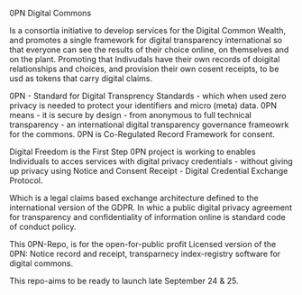 0PN Digital Commons

Is a consortia initiative to develop services for the Digital Common Wealth, and promotes a single framework for digital transparency international so that everyone can see the results of their choice online, on themselves and on the plant.  Promoting that Indivudals have their own records of doigital relationships and choices, and provision their own cosent receipts, to be usd as tokens that carry digital claims.

0PN - Standard for Digital Transprency Standards  - which when used zero privacy is needed to protect your identifiers and micro (meta) data. 
0PN means - it is secure by design - from anonymous to full technical transparency - an international digital transparency governance frameowrk for the commons. 
0PN is Co-Regulated Record Framework for consent. 

Digital Freedom is the First Step
0PN project is working to enables Individuals to acces  services with digital privacy credentials - without giving up privacy using Notice and Consent Receipt - Digital Credential Exchange Protocol. 

Which is a legal claims based exchange architecture defined to the international version of the GDPR. In whic a  public digital privacy agreement for transparency and confidentiality of information online is standard code of conduct policy. 

This 0PN-Repo, is for the open-for-public profit Licensed version of the 0PN: Notice record and receipt, transparnecy index-registry software for digital commons.

This repo-aims to be ready to launch late September 24 & 25. 
